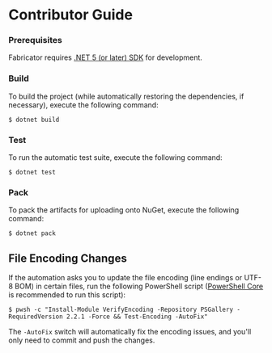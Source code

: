 <!--
SPDX-FileCopyrightText: 2024-2025 Friedrich von Never <friedrich@fornever.me>

SPDX-License-Identifier: MIT
-->

Contributor Guide
=================

### Prerequisites
Fabricator requires [.NET 5 (or later) SDK][dotnet-sdk] for development.

### Build
To build the project (while automatically restoring the dependencies, if
necessary), execute the following command:

```console
$ dotnet build
```

### Test
To run the automatic test suite, execute the following command:

```console
$ dotnet test
```

### Pack
To pack the artifacts for uploading onto NuGet, execute the following command:

```console
$ dotnet pack
```

File Encoding Changes
---------------------
If the automation asks you to update the file encoding (line endings or UTF-8 BOM) in certain files, run the following PowerShell script ([PowerShell Core][powershell] is recommended to run this script):
```console
$ pwsh -c "Install-Module VerifyEncoding -Repository PSGallery -RequiredVersion 2.2.1 -Force && Test-Encoding -AutoFix"
```

The `-AutoFix` switch will automatically fix the encoding issues, and you'll only need to commit and push the changes.

[dotnet-sdk]: http://dot.net/
[powershell]: https://learn.microsoft.com/en-us/powershell/scripting/install/installing-powershell
